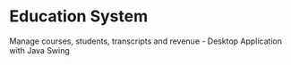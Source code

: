 # Education System
Manage courses, students, transcripts and revenue - Desktop Application with Java Swing
